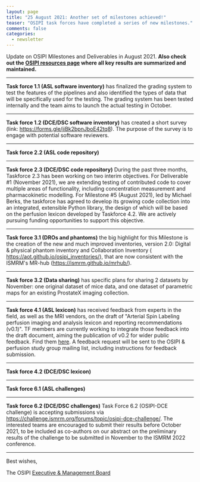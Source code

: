 ```yaml
---
layout: page
title: "25 August 2021: Another set of milestones achieved!"
teaser: "OSIPI task forces have completed a series of new milestones."
comments: false
categories:
  - newsletter
---
```


Update on OSIPI Milestones and Deliverables in August 2021. **Also check out the [OSIPI resources page](https://www.osipi.org/resources/) where all key results are summarized and maintained.**

---

**Task force 1.1 (ASL software inventory)** has finalized the grading system to test the features of the pipelines and also identified the types of data that will be specifically used for the testing. The grading system has been tested internally and the team aims to launch the actual testing in October.

---

**Task force 1.2 (DCE/DSC software inventory)** has created a short survey (link: https://forms.gle/jiBk2bpnJboE42tq8). The purpose of the survey is to engage with potential software reviewers.

---

**Task force 2.2 (ASL code repository)** 

---

**Task force 2.3 (DCE/DSC code repository)** During the past three months, Taskforce 2.3 has been working on two interim objectives. For Deliverable #1 (November 2021), we are extending testing of contributed code to cover multiple areas of functionality, including concentration measurement and pharmacokinetic modelling. For Milestone #5 (August 2021), led by Michael Berks, the taskforce has agreed to develop its growing code collection into an integrated, extensible Python library, the design of which will be based on the perfusion lexicon developed by Taskforce 4.2. We are actively pursuing funding opportunities to support this objective. 

---

**Task force 3.1 (DROs and phantoms)** the big highlight for this Milestone is the creation of the new and much improved inventories, version 2.0: Digital & physical phantom inventory and Collaboration Inventory ( https://aot.github.io/osipi_inventories/), that are now consistent with the ISMRM's MR-hub (https://ismrm.github.io/mrhub/).

---

**Task force 3.2 (Data sharing)** has specific plans for sharing 2 datasets by November: one original dataset of mice data, and one dataset of parametric maps for an existing ProstateX imaging collection.

---

**Task force 4.1 (ASL lexicon)** has received feedback from experts in the field, as well as the MRI vendors, on the draft of "Arterial Spin Labeling perfusion imaging and analysis lexicon and reporting recommendations (v0.1)".  TF members are currently working to integrate those feedback into the draft document, aiming the publication of v0.2 for wider public feedback.  Find them [here](https://docs.google.com/document/d/e/2PACX-1vQPhnYciWScZ2vqjzBWUO72gXKKD2UA95q081OA7-2dnLiy9kOimXq1axA7E7xRxbZOmJAb9vMDZ_-D/pub). A feedback request will be sent to the OSIPI & perfusion study group mailing list, including instructions for feedback submission.

---

**Task force 4.2 (DCE/DSC lexicon)** 

---

**Task force 6.1 (ASL challenges)** 

---

**Task force 6.2 (DCE/DSC challenges)** Task Force 6.2 (OSIPI-DCE challenge) is accepting submissions via https://challenge.ismrm.org/forums/topic/osipi-dce-challenge/. The interested teams are encouraged to submit their results before October 2021, to be included as co-authors on our abstract on the preliminary results of the challenge to be submitted in November to the ISMRM 2022 conference.

---



Best wishes,

The OSIPI [Executive & Management Board](https://www.osipi.org/emb/)
